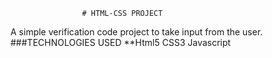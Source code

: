                    # HTML-CSS PROJECT
  A simple verification code project to take input from the user.
               ###TECHNOLOGIES USED
               **Html5 CSS3 Javascript            